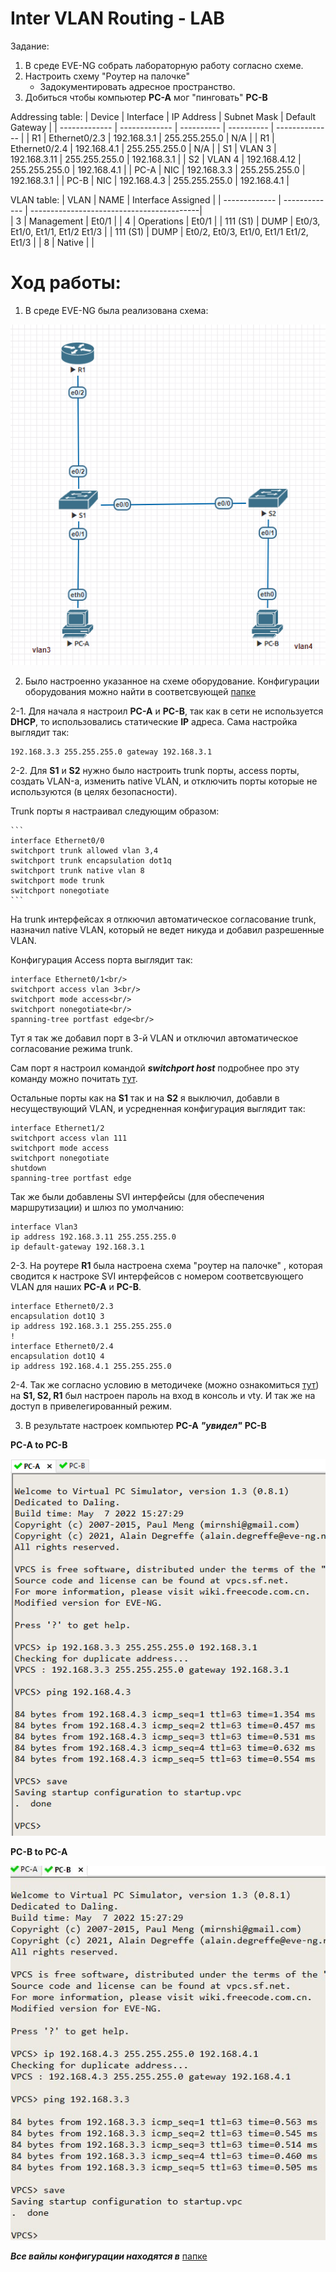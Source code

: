 # Inter VLAN Routing - LAB

Задание:

1. В среде EVE-NG собрать лабораторную работу согласно схеме.
2. Настроить схему "Роутер на палочке"
   - Задокументировать адресное пространство.
3. Добиться чтобы компьютер **PC-A** мог "пинговать" **PC-B**




Addressing table:
| Device        | Interface     | IP Address   | Subnet Mask   | Default Gateway |
| ------------- | ------------- | ----------   | ----------    | --------------  |
| R1            | Ethernet0/2.3 | 192.168.3.1  | 255.255.255.0 | N/A             |
| R1            | Ethernet0/2.4 | 192.168.4.1  | 255.255.255.0 | N/A             |
| S1            | VLAN 3        | 192.168.3.11 | 255.255.255.0 | 192.168.3.1     |
| S2            | VLAN 4        | 192.168.4.12 | 255.255.255.0 | 192.168.4.1     |
| PC-A          | NIC           | 192.168.3.3  | 255.255.255.0 | 192.168.3.1     |
| PC-B          | NIC           | 192.168.4.3  | 255.255.255.0 | 192.168.4.1     |


VLAN table:
| VLAN          | NAME          | Interface Assigned                        | 
| ------------- | ------------- | ------------------------------------------|  
| 3             | Management    | Et0/1                                     | 
| 4             | Operations    | Et0/1                                     | 
| 111 (S1)      | DUMP          | Et0/3, Et1/0, Et1/1, Et1/2 Et1/3          | 
| 111 (S1)      | DUMP          | Et0/2, Et0/3, Et1/0, Et1/1 Et1/2, Et1/3   |
| 8             | Native        |                                           | 

# Ход работы:
1. В среде EVE-NG была реализована схема:

![interVlanRoutingschema](https://github.com/AlexanderRudakov/airudakov_otus_network_engineer_cource/blob/main/LABS/02%20inter%20VLAN%20routing/Pictures/Schema%20Inter%20VLAN%20routing.png)

2. Было настроенно указанное на схеме оборудование. Конфигурации оборудования можно найти в соответсвующей [папке](https://github.com/AlexanderRudakov/airudakov_otus_network_engineer_cource/tree/main/LABS/02%20inter%20VLAN%20routing/configs)

2-1. Для начала я настроил **PC-A** и **PC-B**, так как в сети не используется **DHCP**, то использовались статические **IP** адреса. Сама настройка выглядит так:

```
192.168.3.3 255.255.255.0 gateway 192.168.3.1
```

2-2. Для **S1** и **S2** нужно было настроить trunk порты, access порты, создать VLAN-а, изменить native VLAN, и отключить порты которые не используются (в целях безопасности).

   Trunk порты я настраивал следующим образом:

    ```
    interface Ethernet0/0
    switchport trunk allowed vlan 3,4
    switchport trunk encapsulation dot1q
    switchport trunk native vlan 8
    switchport mode trunk
    switchport nonegotiate
    ```

   На trunk интерфейсах я отлкючил автоматическое согласование trunk, назначил native VLAN, который не ведет никуда и добавил разрешенные VLAN. 
   
   Конфигурация Access порта выглядит так:
   ```
   interface Ethernet0/1<br/>
   switchport access vlan 3<br/>
   switchport mode access<br/>
   switchport nonegotiate<br/>
   spanning-tree portfast edge<br/>
   ```
   Тут я так же добавил порт в 3-й VLAN и отключил автоматическое согласование режима trunk. 
   
   Сам порт я настроил командой ***switchport host*** подробнее про эту команду можно почитать [тут](https://www.rogerperkin.co.uk/cisco/switching/switchport-host-cisco-ios-switch-security/).

   Остальные порты как на **S1** так и на **S2** я выключил, добавли в несуществующий VLAN, и усредненная конфигурация выглядит так:
   ```
   interface Ethernet1/2
   switchport access vlan 111
   switchport mode access
   switchport nonegotiate
   shutdown 
   spanning-tree portfast edge
   ```
   Так же были добавлены SVI интерфейсы (для обеспечения маршрутизации) и шлюз по умолчанию:
   ```
   interface Vlan3
   ip address 192.168.3.11 255.255.255.0       
   ip default-gateway 192.168.3.1
   ```

2-3. На роутере **R1** была настроена схема "роутер на палочке" , которая сводится к настроке SVI интерфейсов с номером соответсвующего VLAN для наших **PC-A** и **PC-B**.

   ```
   interface Ethernet0/2.3
   encapsulation dot1Q 3
   ip address 192.168.3.1 255.255.255.0
   !         
   interface Ethernet0/2.4
   encapsulation dot1Q 4
   ip address 192.168.4.1 255.255.255.0
   ```

2-4. Так же согласно условию в методичеке (можно ознакомиться [тут](https://github.com/AlexanderRudakov/airudakov_otus_network_engineer_cource/tree/main/LABS/02%20inter%20VLAN%20routing/misc)) на **S1, S2, R1** был настроен пароль на вход в консоль и vty. И так же на доступ в привелегированный режим.

3. В результате настроек компьютер **PC-A** ***"увидел"*** **PC-B**

**PC-A to PC-B**

![PCAtoPCB](https://github.com/AlexanderRudakov/airudakov_otus_network_engineer_cource/blob/main/LABS/02%20inter%20VLAN%20routing/Pictures/PC-A%20to%20PC-B.PNG)

**PC-B to PC-A**

![PCBtoPCA](https://github.com/AlexanderRudakov/airudakov_otus_network_engineer_cource/blob/main/LABS/02%20inter%20VLAN%20routing/Pictures/PC-B%20to%20PC-A.png)


   ***Все вайлы конфигурации находятся в*** [папке](https://github.com/AlexanderRudakov/airudakov_otus_network_engineer_cource/tree/main/LABS/02%20inter%20VLAN%20routing/configs)